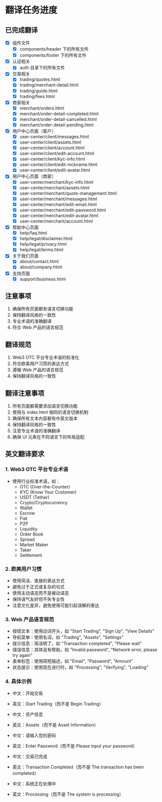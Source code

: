 # 翻译任务进度

## 已完成翻译
- [x] 组件文件
  - [x] components/header 下的所有文件
  - [x] components/footer 下的所有文件
- [x] 认证相关
  - [x] auth 目录下的所有文件
- [x] 交易相关
  - [x] trading/quotes.html
  - [x] trading/merchant-detail.html
  - [x] trading/guide.html
  - [x] trading/fees.html
- [x] 商家相关
  - [x] merchant/orders.html
  - [x] merchant/order-detail-completed.html
  - [x] merchant/order-detail-cancelled.html
  - [x] merchant/order-detail-pending.html
- [x] 用户中心页面（客户）
  - [x] user-center/client/messages.html
  - [x] user-center/client/assets.html
  - [x] user-center/client/account.html
  - [x] user-center/client/edit-account.html
  - [x] user-center/client/kyc-info.html
  - [x] user-center/client/edit-nickname.html
  - [x] user-center/client/edit-avatar.html
- [x] 用户中心页面（商家）
  - [x] user-center/merchant/kyc-info.html
  - [x] user-center/merchant/assets.html
  - [x] user-center/merchant/quote-management.html
  - [x] user-center/merchant/messages.html
  - [x] user-center/merchant/edit-email.html
  - [x] user-center/merchant/edit-password.html
  - [x] user-center/merchant/edit-avatar.html
  - [x] user-center/merchant/account.html
- [x] 帮助中心页面
  - [x] help/faq.html
  - [x] help/legal/disclaimer.html
  - [x] help/legal/privacy.html
  - [x] help/legal/terms.html
- [x] 关于我们页面
  - [x] about/contact.html
  - [x] about/company.html
- [x] 支持页面
  - [x] support/business.html

## 注意事项
1. 确保所有页面都有语言切换功能
2. 保持翻译风格的一致性
3. 专业术语的准确翻译
4. 符合 Web 产品的语言规范

## 翻译规范
1. Web3 OTC 平台专业术语的标准化
2. 符合欧美用户习惯的表达方式
3. 遵循 Web 产品的语言规范
4. 保持翻译风格的一致性

## 翻译注意事项
1. 所有页面都需要添加语言切换功能
2. 使用与 index.html 相同的语言切换机制
3. 确保所有文本内容都有中英文版本
4. 保持翻译风格的一致性
5. 注意专业术语的准确翻译
6. 确保 UI 元素在不同语言下的布局适配

## 英文翻译要求
### 1. Web3 OTC 平台专业术语
- 使用行业标准术语，如：
  - OTC (Over-the-Counter)
  - KYC (Know Your Customer)
  - USDT (Tether)
  - Crypto/Cryptocurrency
  - Wallet
  - Escrow
  - Fiat
  - P2P
  - Liquidity
  - Order Book
  - Spread
  - Market Maker
  - Taker
  - Settlement

### 2. 欧美用户习惯
- 使用简洁、直接的表达方式
- 避免过于正式或复杂的句式
- 使用主动语态而不是被动语态
- 保持语气友好但不失专业性
- 注意文化差异，避免使用可能引起误解的表达

### 3. Web 产品语言规范
- 按钮文本：使用动词开头，如 "Start Trading", "Sign Up", "View Details"
- 导航菜单：使用名词，如 "Trading", "Assets", "Settings"
- 提示信息：简洁明了，如 "Transaction completed", "Please wait"
- 错误信息：具体且有帮助，如 "Invalid password", "Network error, please try again"
- 表单标签：使用简短描述，如 "Email", "Password", "Amount"
- 状态提示：使用现在进行时，如 "Processing", "Verifying", "Loading"

### 4. 具体示例
- 中文：开始交易
- 英文：Start Trading（而不是 Begin Trading）

- 中文：资产信息
- 英文：Assets（而不是 Asset Information）

- 中文：请输入您的密码
- 英文：Enter Password（而不是 Please input your password）

- 中文：交易已完成
- 英文：Transaction Completed（而不是 The transaction has been completed）

- 中文：系统正在处理中
- 英文：Processing（而不是 The system is processing）